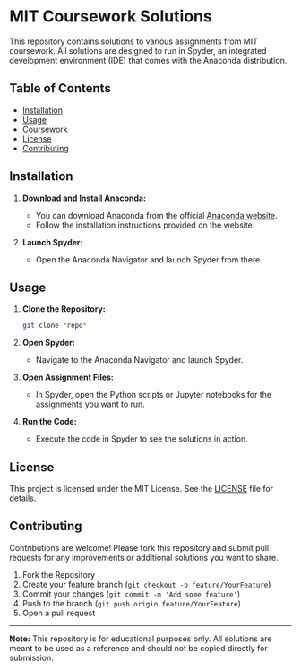 # MIT Coursework Solutions

This repository contains solutions to various assignments from MIT coursework. All solutions are designed to run in Spyder, an integrated development environment (IDE) that comes with the Anaconda distribution.

## Table of Contents

- [Installation](#installation)
- [Usage](#usage)
- [Coursework](#coursework)
- [License](#license)
- [Contributing](#contributing)

## Installation

1. **Download and Install Anaconda:**
    - You can download Anaconda from the official [Anaconda website](https://www.anaconda.com/products/distribution#download-section).
    - Follow the installation instructions provided on the website.

2. **Launch Spyder:**
    - Open the Anaconda Navigator and launch Spyder from there.

## Usage

1. **Clone the Repository:**
    ```sh
    git clone *repo*
    ```

2. **Open Spyder:**
    - Navigate to the Anaconda Navigator and launch Spyder.

3. **Open Assignment Files:**
    - In Spyder, open the Python scripts or Jupyter notebooks for the assignments you want to run.

4. **Run the Code:**
    - Execute the code in Spyder to see the solutions in action.


## License

This project is licensed under the MIT License. See the [LICENSE](LICENSE) file for details.

## Contributing

Contributions are welcome! Please fork this repository and submit pull requests for any improvements or additional solutions you want to share.

1. Fork the Repository
2. Create your feature branch (`git checkout -b feature/YourFeature`)
3. Commit your changes (`git commit -m 'Add some feature'`)
4. Push to the branch (`git push origin feature/YourFeature`)
5. Open a pull request

---

**Note:** This repository is for educational purposes only. All solutions are meant to be used as a reference and should not be copied directly for submission.
